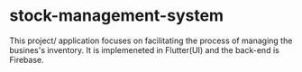 # stock-management-system

This project/ application focuses on facilitating the process of managing the busines's inventory.
It is implemeneted in Flutter(UI) and the back-end is Firebase.
